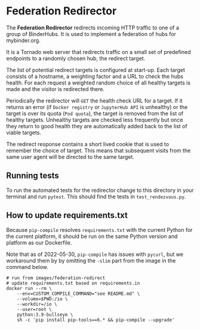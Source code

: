 # Federation Redirector

The **Federation Redirector** redirects incoming HTTP traffic to one of a
group of BinderHubs. It is used to implement a federation of hubs for
mybinder.org.

It is a Tornado web server that redirects traffic on a small set of predefined
endpoints to a randomly chosen hub, the redirect target.

The list of potential redirect targets is configured at start-up. Each target
consists of a hostname, a weighting factor and a URL to check the hubs health.
For each request a weighted random choice of all healthy targets is made and
the visitor is redirected there.

Periodically the redirector will `GET` the health check URL for a target. If
it returns an error (if `Docker registry` or `JupyterHub API` is unhealthy)
or the target is over its quota (`Pod quota`),
the target is removed from the list of healthy targets.
Unhealthy targets are checked less frequently but once they return to good
health they are automatically added back to the list of viable targets.

The redirect response contains a short lived cookie that is used to remember
the choice of target. This means that subsequent visits from the same user
agent will be directed to the same target.

## Running tests

To run the automated tests for the redirector change to this directory in
your terminal and run `pytest`. This should find the tests in
`test_rendezvous.py`.

## How to update requirements.txt

Because `pip-compile` resolves `requirements.txt` with the current Python for
the current platform, it should be run on the same Python version and platform
as our Dockerfile.

Note that as of 2022-05-30, `pip-compile` has issues with `pycurl`, but we
workaround them by by omitting the `-slim` part from the image in the command
below.

```shell
# run from images/federation-redirect
# update requirements.txt based on requirements.in
docker run --rm \
    --env=CUSTOM_COMPILE_COMMAND="see README.md" \
    --volume=$PWD:/io \
    --workdir=/io \
    --user=root \
    python:3.9-bullseye \
    sh -c 'pip install pip-tools==6.* && pip-compile --upgrade'
```
